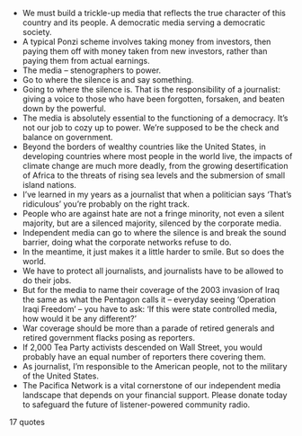  - We must build a trickle-up media that reflects the true character of this country and its people. A democratic media serving a democratic society.
 - A typical Ponzi scheme involves taking money from investors, then paying them off with money taken from new investors, rather than paying them from actual earnings.
 - The media – stenographers to power.
 - Go to where the silence is and say something.
 - Going to where the silence is. That is the responsibility of a journalist: giving a voice to those who have been forgotten, forsaken, and beaten down by the powerful.
 - The media is absolutely essential to the functioning of a democracy. It’s not our job to cozy up to power. We’re supposed to be the check and balance on government.
 - Beyond the borders of wealthy countries like the United States, in developing countries where most people in the world live, the impacts of climate change are much more deadly, from the growing desertification of Africa to the threats of rising sea levels and the submersion of small island nations.
 - I’ve learned in my years as a journalist that when a politician says ‘That’s ridiculous’ you’re probably on the right track.
 - People who are against hate are not a fringe minority, not even a silent majority, but are a silenced majority, silenced by the corporate media.
 - Independent media can go to where the silence is and break the sound barrier, doing what the corporate networks refuse to do.
 - In the meantime, it just makes it a little harder to smile. But so does the world.
 - We have to protect all journalists, and journalists have to be allowed to do their jobs.
 - But for the media to name their coverage of the 2003 invasion of Iraq the same as what the Pentagon calls it – everyday seeing ‘Operation Iraqi Freedom’ – you have to ask: ‘If this were state controlled media, how would it be any different?’
 - War coverage should be more than a parade of retired generals and retired government flacks posing as reporters.
 - If 2,000 Tea Party activists descended on Wall Street, you would probably have an equal number of reporters there covering them.
 - As journalist, I’m responsible to the American people, not to the military of the United States.
 - The Pacifica Network is a vital cornerstone of our independent media landscape that depends on your financial support. Please donate today to safeguard the future of listener-powered community radio.

17 quotes